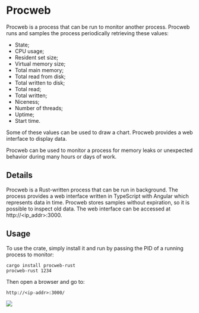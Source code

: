 # Procweb
Procweb is a process that can be run to monitor another process. Procweb runs and samples the process periodically retrieving these values:

* State;
* CPU usage;
* Resident set size;
* Virtual memory size;
* Total main memory;
* Total read from disk;
* Total written to disk;
* Total read;
* Total written;
* Niceness;
* Number of threads;
* Uptime;
* Start time.

Some of these values can be used to draw a chart. Procweb provides a web interface to display data.

Procweb can be used to monitor a process for memory leaks or unexpected behavior during many hours or days of work.

## Details

Procweb is a Rust-written process that can be run in background. The process provides a web interface written in TypeScript with Angular which represents data in time. Procweb stores samples without expiration, so it is possible to inspect old data. The web interface can be accessed at http://<ip_addr>:3000.

## Usage

To use the crate, simply install it and run by passing the PID of a running process to monitor:

```
cargo install procweb-rust
procweb-rust 1234
```

Then open a browser and go to:

```
http://<ip-addr>:3000/
```

<img src="https://github.com/carlonluca/procweb/raw/master/docs/screenshot.webp" />